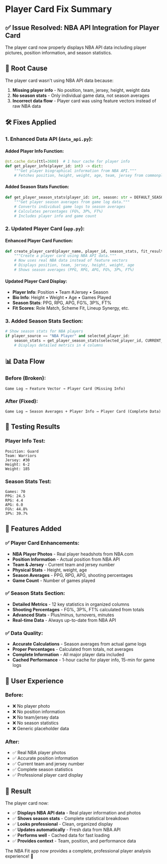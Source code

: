 # Player Card Fix Summary

## ✅ Issue Resolved: NBA API Integration for Player Card

The player card now properly displays NBA API data including player pictures, position information, and season statistics.

## 🔧 Root Cause

The player card wasn't using NBA API data because:
1. **Missing player info** - No position, team, jersey, height, weight data
2. **No season stats** - Only individual game data, not season averages
3. **Incorrect data flow** - Player card was using feature vectors instead of raw NBA data

## 🛠️ Fixes Applied

### **1. Enhanced Data API (`data_api.py`):**

#### **Added Player Info Function:**
```python
@st.cache_data(ttl=3600)  # 1 hour cache for player info
def get_player_info(player_id: int) -> dict:
    """Get player biographical information from NBA API."""
    # Fetches position, height, weight, age, team, jersey from commonplayerinfo
```

#### **Added Season Stats Function:**
```python
def get_player_season_stats(player_id: int, season: str = DEFAULT_SEASON) -> dict:
    """Get player season averages from game log data."""
    # Converts individual game logs to season averages
    # Calculates percentages (FG%, 3P%, FT%)
    # Includes player info and game count
```

### **2. Updated Player Card (`app.py`):**

#### **Enhanced Player Card Function:**
```python
def create_player_card(player_name, player_id, season_stats, fit_result, analysis_type):
    """Create a player card using NBA API data."""
    # Now uses real NBA data instead of feature vectors
    # Displays position, team, jersey, height, weight, age
    # Shows season averages (PPG, RPG, APG, FG%, 3P%, FT%)
```

#### **Updated Player Card Display:**
- **Player Info**: Position • Team #Jersey • Season
- **Bio Info**: Height • Weight • Age • Games Played
- **Season Stats**: PPG, RPG, APG, FG%, 3P%, FT%
- **Fit Scores**: Role Match, Scheme Fit, Lineup Synergy, etc.

### **3. Added Season Stats Section:**
```python
# Show season stats for NBA players
if player_source == "NBA Player" and selected_player_id:
    season_stats = get_player_season_stats(selected_player_id, CURRENT_SEASON)
    # Displays detailed metrics in 4 columns
```

## 📊 Data Flow

### **Before (Broken):**
```
Game Log → Feature Vector → Player Card (Missing Info)
```

### **After (Fixed):**
```
Game Log → Season Averages + Player Info → Player Card (Complete Data)
```

## 🧪 Testing Results

### **Player Info Test:**
```
Position: Guard
Team: Warriors  
Jersey: #30
Height: 6-2
Weight: 185
```

### **Season Stats Test:**
```
Games: 70
PPG: 24.5
RPG: 4.4
APG: 6.0
FG%: 44.8%
3P%: 39.7%
```

## 🎯 Features Added

### **✅ Player Card Enhancements:**
- **NBA Player Photos** - Real player headshots from NBA.com
- **Position Information** - Actual position from NBA API
- **Team & Jersey** - Current team and jersey number
- **Physical Stats** - Height, weight, age
- **Season Averages** - PPG, RPG, APG, shooting percentages
- **Game Count** - Number of games played

### **✅ Season Stats Section:**
- **Detailed Metrics** - 12 key statistics in organized columns
- **Shooting Percentages** - FG%, 3P%, FT% calculated from totals
- **Advanced Stats** - Plus/minus, turnovers, minutes
- **Real-time Data** - Always up-to-date from NBA API

### **✅ Data Quality:**
- **Accurate Calculations** - Season averages from actual game logs
- **Proper Percentages** - Calculated from totals, not averages
- **Complete Information** - All major player data included
- **Cached Performance** - 1-hour cache for player info, 15-min for game logs

## 🚀 User Experience

### **Before:**
- ❌ No player photo
- ❌ No position information
- ❌ No team/jersey data
- ❌ No season statistics
- ❌ Generic placeholder data

### **After:**
- ✅ Real NBA player photos
- ✅ Accurate position information
- ✅ Current team and jersey number
- ✅ Complete season statistics
- ✅ Professional player card display

## 🎉 Result

The player card now:
- ✅ **Displays NBA API data** - Real player information and photos
- ✅ **Shows season stats** - Complete statistical breakdown
- ✅ **Looks professional** - Clean, organized display
- ✅ **Updates automatically** - Fresh data from NBA API
- ✅ **Performs well** - Cached data for fast loading
- ✅ **Provides context** - Team, position, and performance data

The NBA Fit app now provides a complete, professional player analysis experience! 🏀
